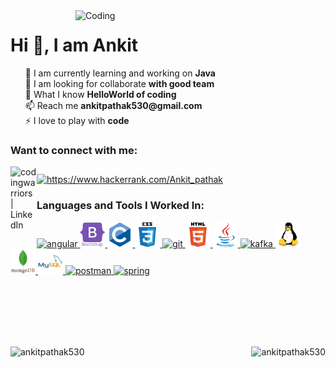 
<img align="right" alt="Coding" width="400" src="https://cdn.dribbble.com/users/1162077/screenshots/3848914/programmer.gif"/>
  
  
  <h1>Hi 👋, I am Ankit</h1>
  
  <ul style="list-style-type: none;"> 
  <li>  🌱 I am currently learning and working on <b>Java</b> </li>
  <li> 🤝 I am looking for collaborate <b>with good team</b> </li>
  <li> 📖 What I know <b>HelloWorld of coding</b></li>
  <li> 📫 Reach me <b>ankitpathak530@gmail.com</b> </li>
  <li> ⚡ I love to play with  <b>code</b></li>
  </ul>
  








<h3 align="left">Want to connect with me:</h3>
<p align="left" style="display:inline;">
  
  <a href="https://www.linkedin.com/in/ankitpathak530/" rel="nofollow"><img align="left" alt="codingwarriors | LinkedIn" width="42px" src="https://camo.githubusercontent.com/7fb78065b26012846c7bf91f326864e2457da0c9aa756aef9e3fa862b86ecbf2/68747470733a2f2f696d672e69636f6e73382e636f6d2f636f6c6f722f3334342f6c696e6b6564696e2e706e67" data-canonical-src="https://img.icons8.com/color/344/linkedin.png" style="max-width: 100%; margin-top:0px;"></a>

<a href="https://www.hackerrank.com/Ankit_pathak?hr_r=1" target="blank"><img align="" src="https://raw.githubusercontent.com/rahuldkjain/github-profile-readme-generator/master/src/images/icons/Social/hackerrank.svg" alt="https://www.hackerrank.com/Ankit_pathak" height="30" width="40" style="margin-top:12px;" /></a>


  
</p>

<h3 align="left">Languages and Tools I Worked In:</h3>
<p align="left"> <a href="https://angular.io" target="_blank" rel="noreferrer"> <img src="https://angular.io/assets/images/logos/angular/angular.svg" alt="angular" width="40" height="40"/> </a> <a href="https://getbootstrap.com" target="_blank" rel="noreferrer"> <img src="https://raw.githubusercontent.com/devicons/devicon/master/icons/bootstrap/bootstrap-plain-wordmark.svg" alt="bootstrap" width="40" height="40"/> </a> <a href="https://www.cprogramming.com/" target="_blank" rel="noreferrer"> <img src="https://raw.githubusercontent.com/devicons/devicon/master/icons/c/c-original.svg" alt="c" width="40" height="40"/> </a> <a href="https://www.w3schools.com/css/" target="_blank" rel="noreferrer"> <img src="https://raw.githubusercontent.com/devicons/devicon/master/icons/css3/css3-original-wordmark.svg" alt="css3" width="40" height="40"/> </a> <a href="https://git-scm.com/" target="_blank" rel="noreferrer"> <img src="https://www.vectorlogo.zone/logos/git-scm/git-scm-icon.svg" alt="git" width="40" height="40"/> </a> <a href="https://www.w3.org/html/" target="_blank" rel="noreferrer"> <img src="https://raw.githubusercontent.com/devicons/devicon/master/icons/html5/html5-original-wordmark.svg" alt="html5" width="40" height="40"/> </a> <a href="https://www.java.com" target="_blank" rel="noreferrer"> <img src="https://raw.githubusercontent.com/devicons/devicon/master/icons/java/java-original.svg" alt="java" width="40" height="40"/> </a> <a href="https://kafka.apache.org/" target="_blank" rel="noreferrer"> <img src="https://www.vectorlogo.zone/logos/apache_kafka/apache_kafka-icon.svg" alt="kafka" width="40" height="40"/> </a> <a href="https://www.linux.org/" target="_blank" rel="noreferrer"> <img src="https://raw.githubusercontent.com/devicons/devicon/master/icons/linux/linux-original.svg" alt="linux" width="40" height="40"/> </a> <a href="https://www.mongodb.com/" target="_blank" rel="noreferrer"> <img src="https://raw.githubusercontent.com/devicons/devicon/master/icons/mongodb/mongodb-original-wordmark.svg" alt="mongodb" width="40" height="40"/> </a> <a href="https://www.mysql.com/" target="_blank" rel="noreferrer"> <img src="https://raw.githubusercontent.com/devicons/devicon/master/icons/mysql/mysql-original-wordmark.svg" alt="mysql" width="40" height="40"/> </a> <a href="https://postman.com" target="_blank" rel="noreferrer"> <img src="https://www.vectorlogo.zone/logos/getpostman/getpostman-icon.svg" alt="postman" width="40" height="40"/> </a> <a href="https://spring.io/" target="_blank" rel="noreferrer"> <img src="https://www.vectorlogo.zone/logos/springio/springio-icon.svg" alt="spring" width="40" height="40"/> </a> </p> <br><br><br><br><br>

<p><img align="left" src="https://github-readme-stats.vercel.app/api/top-langs?username=ankitpathak530&show_icons=true&locale=en&layout=compact" alt="ankitpathak530" /></p>


<p>&nbsp;<img align="right" src="https://github-readme-stats.vercel.app/api?username=ankitpathak530&show_icons=true&locale=en" alt="ankitpathak530" /></p>
  
  
  
